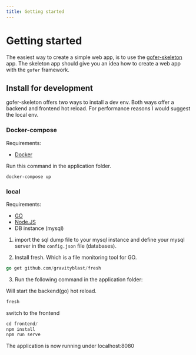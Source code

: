 ```yaml
---
title: Getting started
---
```


# Getting started

The easiest way to create a simple web app, is to use the [gofer-skeleton](https://github.com/patrickascher/gofer-skeleton) app. 
The skeleton app should give you an idea how to create a web app with the `gofer` framework.

## Install for development

gofer-skeleton offers two ways to install a dev env.
Both ways offer a backend and frontend hot reload.
For performance reasons I would suggest the local env.

### Docker-compose

Requirements:

* [Docker](https://www.docker.com/products/docker-desktop)

Run this command in the application folder.

```
docker-compose up
```

### local

Requirements:

* [GO](https://golang.org/dl/)
* [Node.JS](https://nodejs.org/en/download/)
* DB instance (mysql)

1) import the sql dump file to your mysql instance and define your mysql server in the `config.json` file (databases).

2) Install fresh. Which is a file monitoring tool for GO.

```go 
go get github.com/gravityblast/fresh
```

3) Run the following command in the application folder:

Will start the backend(go) hot reload.

```go 
fresh 
```

switch to the frontend

```go 
cd frontend/
npm install
npm run serve
```

The application is now running under localhost:8080
